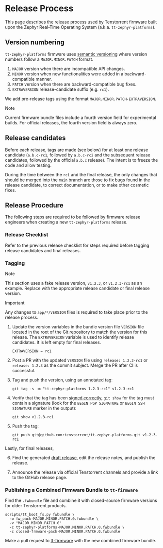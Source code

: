# Release Process

This page describes the release process used by Tenstorrent firmware built upon the Zephyr
Real-Time Operating System (a.k.a. `tt-zephyr-platforms`).

## Version numbering

`tt-zephyr-platforms` firmware uses
[semantic versioning](https://en.wikipedia.org/wiki/Software_versioning) where version numbers
follow a `MAJOR.MINOR.PATCH` format.

1. `MAJOR` version when there are incompatible API changes.
2. `MINOR` version when new functionalities were added in a
   backward-compatible manner.
3. `PATCH` version when there are backward-compatible bug fixes.
4. `EXTRAVERSION` release-candidate suffix (e.g. `rc1`).

We add pre-release tags using the format `MAJOR.MINOR.PATCH-EXTRAVERSION`.

> [!NOTE]
> Current firmware bundle files include a fourth version field for experimental builds. For
> official releases, the fourth version field is always zero.

## Release candidates

Before each release, tags are made (see below) for at least one release candidate (`a.b.c-rc1`,
followed by `a.b.c-rc2` and the subsequent release candidates, followed by the official `a.b.c`
release). The intent is to freeze the code and allow testing.

During the time between the `rc1` and the final release, the only changes that should be merged into
the `main` branch are those to fix bugs found in the release candidate, to correct documentation,
or to make other cosmetic fixes.

## Release Procedure

The following steps are required to be followed by firmware release engineers when creating a new
`tt-zephyr-platforms` release.

### Release Checklist

Refer to the previous release checklist for steps required before tagging release candidates and
final releases.

### Tagging

> [!NOTE]
> This section uses a fake release version, `v1.2.3`, or `v1.2.3-rc1` as an example. Replace with
> the appropriate release candidate or final release version.

> [!IMPORTANT]
> Any changes to `app/*/VERSION` files is required to take place prior to the release process.

1. Update the version variables in the bundle version file `VERSION` file located in the root of
    the Git repository to match the version for this release. The `EXTRAVERSION` variable is used
    to identify release candidates. It is left empty for final releases.

    ```
    EXTRAVERSION = rc1
    ```

2. Post a PR with the updated `VERSION` file using `release: 1.2.3-rc1` or `release: 1.2.3` as
    the commit subject. Merge the PR after CI is successful.

3. Tag and push the version, using an annotated tag:

    ```shell
    git tag -s -m "tt-zephyr-platforms 1.2.3-rc1" v1.2.3-rc1
    ```

4. Verify that the tag has been
    [signed correctly](https://docs.github.com/en/authentication/managing-commit-signature-verification/telling-git-about-your-signing-key),
    `git show` for the tag must contain a signature (look for the `BEGIN PGP SIGNATURE` or
    `BEGIN SSH SIGNATURE` marker in the output):

    ```shell
    git show v1.2.3-rc1
    ```

5. Push the tag:

    ```shell
    git push git@github.com:tenstorrent/tt-zephyr-platforms.git v1.2.3-rc1
    ```

Lastly, for final releases,

6. Find the generated
    [draft release](https://github.com/tenstorrent/tt-zephyr-platforms/releases), edit the release
    notes, and publish the release.

7. Announce the release via official Tenstorrent channels and provide a link to the
    GitHub release page.

### Publishing a Combined Firmware Bundle to `tt-firmware`

Find the `.fwbundle` file and combine it with closed-source firmware versions for older Tenstorrent
products.

```shell
scripts/tt_boot_fs.py fwbundle \
  -o fw_pack-MAJOR.MINOR.PATCH.0.fwbundle \
  -v "MAJOR.MINOR.PATCH.0"
  -c tt-zephyr-platforms-MAJOR.MINOR.PATCH.0.fwbundle \
  -c closed-frmware-pack-MAJOR.MINOR.PATCH.0.fwbundle
```

Make a pull request to [tt-firmware](https://github.com/tenstorrent/tt-firmware) with the new
combined firmware bundle.
